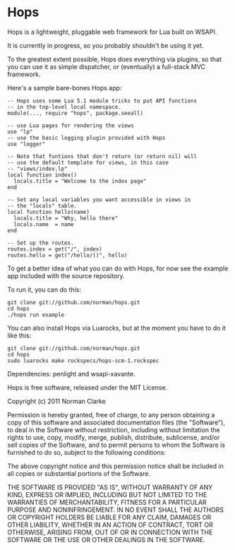 # Hops

Hops is a lightweight, pluggable web framework for Lua built on WSAPI.

It is currently in progress, so you probably shouldn't be using it yet.

To the greatest extent possible, Hops does everything via plugins, so that you
can use it as simple dispatcher, or (eventually) a full-stack MVC
framework.

Here's a sample bare-bones Hops app:

    -- Hops uses some Lua 5.1 module tricks to put API functions
    -- in the top-level local namespace.
    module(..., require "hops", package.seeall)

    -- use Lua pages for rendering the views
    use "lp"
    -- use the basic logging plugin provided with Hops
    use "logger"

    -- Note that funtions that don't return (or return nil) will
    -- use the default template for views, in this case
    -- "views/index.lp"
    local function index()
      locals.title = "Welcome to the index page"
    end

    -- Set any local variables you want accessible in views in
    -- the "locals" table.
    local function hello(name)
      locals.title = "Why, hello there"
      locals.name  = name
    end

    -- Set up the routes.
    routes.index = get("/", index)
    routes.hello = get("/hello/()", hello)

To get a better idea of what you can do with Hops, for now see the example app
included with the source repository.

To run it, you can do this:

    git clone git://github.com/norman/hops.git
    cd hops
    ./hops run example

You can also install Hops via Luarocks, but at the moment you have to do it like this:

    git clone git://github.com/norman/hops.git
    cd hops
    sudo luarocks make rockspecs/hops-scm-1.rockspec

Dependencies: penlight and wsapi-xavante.

Hops is free software, released under the MIT License.

Copyright (c) 2011 Norman Clarke

Permission is hereby granted, free of charge, to any person obtaining a copy of
this software and associated documentation files (the "Software"), to deal in
the Software without restriction, including without limitation the rights to
use, copy, modify, merge, publish, distribute, sublicense, and/or sell copies
of the Software, and to permit persons to whom the Software is furnished to do
so, subject to the following conditions:

The above copyright notice and this permission notice shall be included in all
copies or substantial portions of the Software.

THE SOFTWARE IS PROVIDED "AS IS", WITHOUT WARRANTY OF ANY KIND, EXPRESS OR
IMPLIED, INCLUDING BUT NOT LIMITED TO THE WARRANTIES OF MERCHANTABILITY,
FITNESS FOR A PARTICULAR PURPOSE AND NONINFRINGEMENT. IN NO EVENT SHALL THE
AUTHORS OR COPYRIGHT HOLDERS BE LIABLE FOR ANY CLAIM, DAMAGES OR OTHER
LIABILITY, WHETHER IN AN ACTION OF CONTRACT, TORT OR OTHERWISE, ARISING FROM,
OUT OF OR IN CONNECTION WITH THE SOFTWARE OR THE USE OR OTHER DEALINGS IN THE
SOFTWARE.

